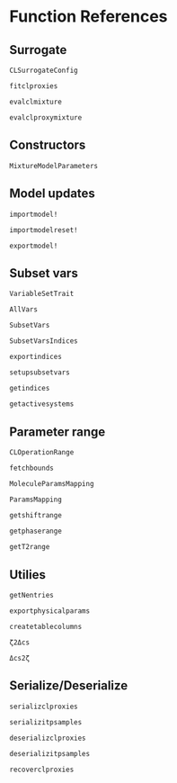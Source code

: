 # Function References

## Surrogate

```@docs
CLSurrogateConfig
```


```@docs
fitclproxies
```

```@docs
evalclmixture
```

```@docs
evalclproxymixture
```

## Constructors

```@docs
MixtureModelParameters
```

## Model updates
```@docs
importmodel!
```

```@docs
importmodelreset!
```

```@docs
exportmodel!
```

## Subset vars
```@docs
VariableSetTrait
```

```@docs
AllVars
```

```@docs
SubsetVars
```

```@docs
SubsetVarsIndices
```

```@docs
exportindices
```

```@docs
setupsubsetvars
```

```@docs
getindices
```

```@docs
getactivesystems
```

## Parameter range
```@docs
CLOperationRange
```

```@docs
fetchbounds
```

```@docs
MoleculeParamsMapping
```

```@docs
ParamsMapping
```

```@docs
getshiftrange
```

```@docs
getphaserange
```

```@docs
getT2range
```

## Utilies
```@docs
getNentries
```

```@docs
exportphysicalparams
```

```@docs
createtablecolumns
```

```@docs
ζ2Δcs
```

```@docs
Δcs2ζ
```

## Serialize/Deserialize
```@docs
serializclproxies
```

```@docs
serializitpsamples
```

```@docs
deserializclproxies
```

```@docs
deserializitpsamples
```

```@docs
recoverclproxies
```
